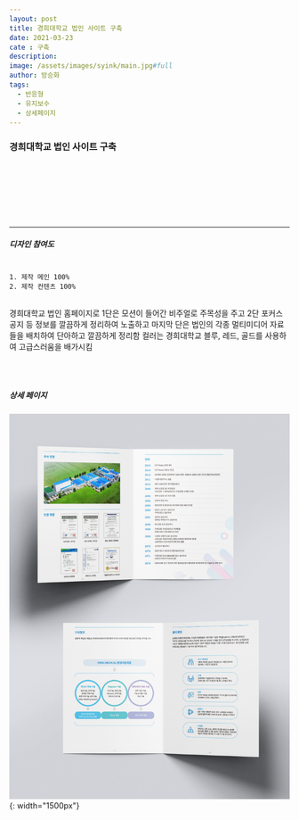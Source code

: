 ```yaml
---
layout: post
title: 경희대학교 법인 사이트 구축
date: 2021-03-23
cate : 구축
description:
image: /assets/images/syink/main.jpg#full
author: 방승화
tags:
  - 반응형
  - 유지보수
  - 상세페이지
---
```


<h3>경희대학교 법인 사이트 구축</h3>
<br><br><br><br><br><br>
<hr>

##### 디자인 참여도
<pre>
<code>
1. 제작 메인 100%
2. 제작 컨텐츠 100%
</code>
</pre>

<p>
경희대학교 법인 홈페이지로
1단은 모션이 들어간 비주얼로 주목성을 주고
2단 포커스 공지 등 정보를 깔끔하게 정리하여 노출하고
마지막 단은 법인의 각종 멀티미디어 자료들을 배치하여 단아하고 깔끔하게 정리함
컬러는 경희대학교 블루, 레드, 골드를 사용하여 고급스러움을 배가시킴

</p>
<br>
<br>

##### 상세 페이지
![pc_main](/assets/images/syink/view.jpg){: width="1500px"}
